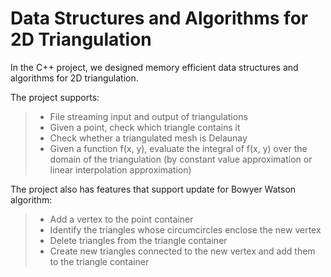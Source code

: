 # Data Structures and Algorithms for 2D Triangulation
In the C++ project, we designed memory efficient data structures and algorithms for 2D triangulation.  

The project supports:  
>- File streaming input and output of triangulations  
>- Given a point, check which triangle contains it  
>- Check whether a triangulated mesh is Delaunay  
>- Given a function f(x, y), evaluate the integral of f(x, y) over the domain of the triangulation (by constant value approximation or linear interpolation approximation)  

The project also has features that support update for Bowyer Watson algorithm:  
>- Add a vertex to the point container  
>- Identify the triangles whose circumcircles enclose the new vertex  
>- Delete triangles from the triangle container  
>- Create new triangles connected to the new vertex and add them to the triangle container
